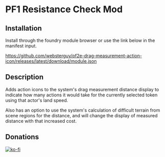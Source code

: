# PF1 Resistance Check Mod
## Installation

Install through the foundry module browser or use the link below in the manifest input.

https://github.com/websterguy/pf2e-drag-measurement-action-icon/releases/latest/download/module.json

## Description

Adds action icons to the system's drag measurement distance display to indicate how many actions it would take for the currently selected token using that actor's land speed.

Also has an option to use the system's calculation of difficult terrain from scene regions for the distance, and will change the display of measured distance with that increased cost.

## Donations

[![ko-fi](https://ko-fi.com/img/githubbutton_sm.svg)](https://ko-fi.com/Y8Y5TH8DM)
